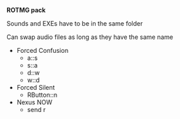 **ROTMG pack**

Sounds and EXEs have to be in the same folder

Can swap audio files as long as they have the same name

- Forced Confusion
  - a::s
  - s::a
  - d::w
  - w::d
- Forced Silent
  - RButton::n
- Nexus NOW
  - send r